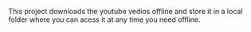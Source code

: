 This project downloads the youtube vedios offline and store it in a local folder where you can acess it at any time you need offline.
